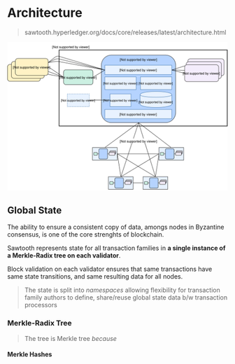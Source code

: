 # Architecture

> sawtooth.hyperledger.org/docs/core/releases/latest/architecture.html

![architecture](arch-sawtooth-overview.svg)

## Global State

The ability to ensure a consistent copy of data, amongs nodes in Byzantine consensus, is one of the core strenghts of blockchain.

Sawtooth represents state for all transaction families in **a single instance of a Merkle-Radix tree on each validator**.

Block validation on each validator ensures that same transactions have same state transitions, and same resulting data for all nodes.

> The state is split into _namespaces_ allowing flexibility for transaction family authors to define, share/reuse global state data b/w transaction processors

### Merkle-Radix Tree

> The tree is Merkle tree _because_

#### Merkle Hashes


